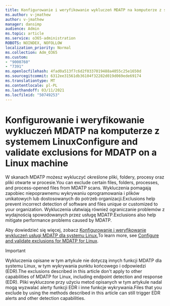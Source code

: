```yaml
---
title: Konfigurowanie i weryfikowanie wykluczeń MDATP na komputerze z systemem Linux
ms.author: v-jmathew
author: v-jmathew
manager: dansimp
audience: Admin
ms.topic: article
ms.service: o365-administration
ROBOTS: NOINDEX, NOFOLLOW
localization_priority: Normal
ms.collection: Adm_O365
ms.custom:
- "9000760"
- "7391"
ms.openlocfilehash: 4fad0a513f7c6d2f0337019488a4055c25e1650d
ms.sourcegitcommit: 6312ee31561db36104f32282d019d069ede69174
ms.translationtype: MT
ms.contentlocale: pl-PL
ms.lasthandoff: 03/11/2021
ms.locfileid: "50749253"
---
```

# <a name="configure-and-validate-exclusions-for-mdatp-on-a-linux-machine"></a><span data-ttu-id="cba41-102">Konfigurowanie i weryfikowanie wykluczeń MDATP na komputerze z systemem Linux</span><span class="sxs-lookup"><span data-stu-id="cba41-102">Configure and validate exclusions for MDATP on a Linux machine</span></span>

<span data-ttu-id="cba41-103">W skanach MDATP możesz wykluczyć określone pliki, foldery, procesy oraz pliki otwarte w procesie.</span><span class="sxs-lookup"><span data-stu-id="cba41-103">You can exclude certain files, folders, processes, and process-opened files from MDATP scans.</span></span> <span data-ttu-id="cba41-104">Wykluczenia pomagają zapobiec niepoprawnemu wykrywaniu oprogramowania i plików unikatowych lub dostosowanych do potrzeb organizacji.</span><span class="sxs-lookup"><span data-stu-id="cba41-104">Exclusions help prevent incorrect detection of software and files unique or customized to your organization.</span></span> <span data-ttu-id="cba41-105">Wykluczenia ułatwiają również ograniczanie problemów z wydajnością spowodowanych przez usługę MDATP.</span><span class="sxs-lookup"><span data-stu-id="cba41-105">Exclusions also help mitigate performance problems caused by MDATP.</span></span>

<span data-ttu-id="cba41-106">Aby dowiedzieć się więcej, zobacz [Konfigurowanie i weryfikowanie wykluczeń usługi MDATP dla systemu Linux.](https://go.microsoft.com/fwlink/?linkid=2144517)</span><span class="sxs-lookup"><span data-stu-id="cba41-106">To learn more, see [Configure and validate exclusions for MDATP for Linux](https://go.microsoft.com/fwlink/?linkid=2144517).</span></span>

> [!IMPORTANT]
> <span data-ttu-id="cba41-107">Wykluczenia opisane w tym artykule nie dotyczą innych funkcji MDATP dla systemu Linux, w tym wykrywania punktu końcowego i odpowiedzi (EDR).</span><span class="sxs-lookup"><span data-stu-id="cba41-107">The exclusions described in this article don't apply to other capabilities of MDATP for Linux, including endpoint detection and response (EDR).</span></span> <span data-ttu-id="cba41-108">Pliki wykluczone przy użyciu metod opisanych w tym artykule nadal mogą wyzwalać alerty funkcji EDR i inne funkcje wykrywania.</span><span class="sxs-lookup"><span data-stu-id="cba41-108">Files that you exclude by using the methods described in this article can still trigger EDR alerts and other detection capabilities.</span></span>
